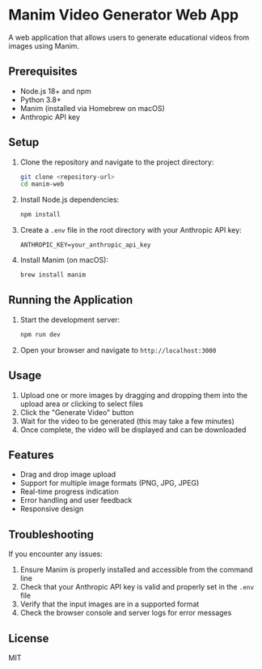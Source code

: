 # Manim Video Generator Web App

A web application that allows users to generate educational videos from images using Manim.

## Prerequisites

- Node.js 18+ and npm
- Python 3.8+
- Manim (installed via Homebrew on macOS)
- Anthropic API key

## Setup

1. Clone the repository and navigate to the project directory:
   ```bash
   git clone <repository-url>
   cd manim-web
   ```

2. Install Node.js dependencies:
   ```bash
   npm install
   ```

3. Create a `.env` file in the root directory with your Anthropic API key:
   ```
   ANTHROPIC_KEY=your_anthropic_api_key
   ```

4. Install Manim (on macOS):
   ```bash
   brew install manim
   ```

## Running the Application

1. Start the development server:
   ```bash
   npm run dev
   ```

2. Open your browser and navigate to `http://localhost:3000`

## Usage

1. Upload one or more images by dragging and dropping them into the upload area or clicking to select files
2. Click the "Generate Video" button
3. Wait for the video to be generated (this may take a few minutes)
4. Once complete, the video will be displayed and can be downloaded

## Features

- Drag and drop image upload
- Support for multiple image formats (PNG, JPG, JPEG)
- Real-time progress indication
- Error handling and user feedback
- Responsive design

## Troubleshooting

If you encounter any issues:

1. Ensure Manim is properly installed and accessible from the command line
2. Check that your Anthropic API key is valid and properly set in the `.env` file
3. Verify that the input images are in a supported format
4. Check the browser console and server logs for error messages

## License

MIT 